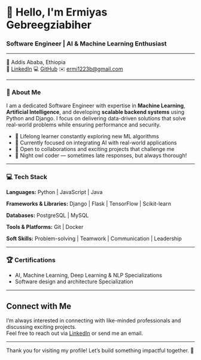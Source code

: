 # 👋 Hello, I'm Ermiyas Gebreegziabiher  
### Software Engineer |  AI & Machine Learning Enthusiast

---

📍 Addis Ababa, Ethiopia  
🔗 [LinkedIn](https://www.linkedin.com/in/ermiyas-gebreegziabiher-262321224)
💻 [GitHub](https://github.com/Ermi1223)
✉️ ermi1223b@gmail.com  

---

### 💫 About Me

I am a dedicated Software Engineer with expertise in **Machine Learning**, **Artificial Intelligence**, and developing **scalable backend systems** using Python and Django. I focus on delivering data-driven solutions that solve real-world problems while ensuring performance and security.


- 🌱 Lifelong learner constantly exploring new ML algorithms
- 👀 Currently focused on integrating AI with real-world applications
- 🤝 Open to collaborations and exciting projects that challenge me  
- 🌙 Night owl coder — sometimes late responses, but always thorough! 

---

### 💻 Tech Stack

**Languages:** Python | JavaScript | Java

**Frameworks & Libraries:** Django | Flask | TensorFlow | Scikit-learn  

**Databases:** PostgreSQL | MySQL 

**Tools & Platforms:** Git | Docker

**Soft Skills:** Problem-solving | Teamwork | Communication | Leadership

---

### 🏆 Certifications

- AI, Machine Learning, Deep Learning & NLP Specializations
- Software design and architecture Specialization
 
---

## Connect with Me

I’m always interested in connecting with like-minded professionals and discussing exciting projects.  
Feel free to reach out via [LinkedIn](https://www.linkedin.com/in/ermiyas-gebreegziabiher-262321224) or send me an email.

---

Thank you for visiting my profile! Let’s build something impactful together. 🚀
